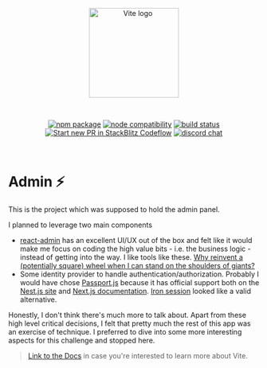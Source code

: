 <p align="center">
  <a href="https://vitejs.dev" target="_blank" rel="noopener noreferrer">
    <img width="180" src="https://vitejs.dev/logo.svg" alt="Vite logo">
  </a>
</p>
<br/>
<p align="center">
  <a href="https://npmjs.com/package/vite"><img src="https://img.shields.io/npm/v/vite.svg" alt="npm package"></a>
  <a href="https://nodejs.org/en/about/releases/"><img src="https://img.shields.io/node/v/vite.svg" alt="node compatibility"></a>
  <a href="https://github.com/vitejs/vite/actions/workflows/ci.yml"><img src="https://github.com/vitejs/vite/actions/workflows/ci.yml/badge.svg?branch=main" alt="build status"></a>
  <a href="https://pr.new/vitejs/vite"><img src="https://developer.stackblitz.com/img/start_pr_dark_small.svg" alt="Start new PR in StackBlitz Codeflow"></a>
  <a href="https://chat.vitejs.dev"><img src="https://img.shields.io/badge/chat-discord-blue?style=flat&logo=discord" alt="discord chat"></a>
</p>
<br/>

# Admin ⚡

This is the project which was supposed to hold the admin panel.

I planned to leverage two main components

- [react-admin](https://marmelab.com/react-admin/) has an excellent UI/UX out of the box and felt like it would make me focus on coding the high value bits - i.e. the business logic - instead of getting into the way. I like tools like these. [Why reinvent a (potentially square) wheel when I can stand on the shoulders of giants?](https://en.wikipedia.org/wiki/Code_reuse)
- Some identity provider to handle authentication/authorization. Probably I would have chose [Passport.js](https://www.passportjs.org) because it has official support both on the [Nest.js site](<(https://docs.nestjs.com/recipes/passport)>) and [Next.js documentation](https://nextjs.org/docs/pages/building-your-application/routing/authenticating#bring-your-own-database). [Iron session](https://iron-session-example.vercel.app) looked like a valid alternative.

Honestly, I don't think there's much more to talk about. Apart from these high level critical decisions, I felt that pretty much the rest of this app was an exercise of technique. I preferred to dive into some more interesting aspects for this challenge and stopped here.

> [Link to the Docs](https://vitejs.dev) in case you're interested to learn more about Vite.
